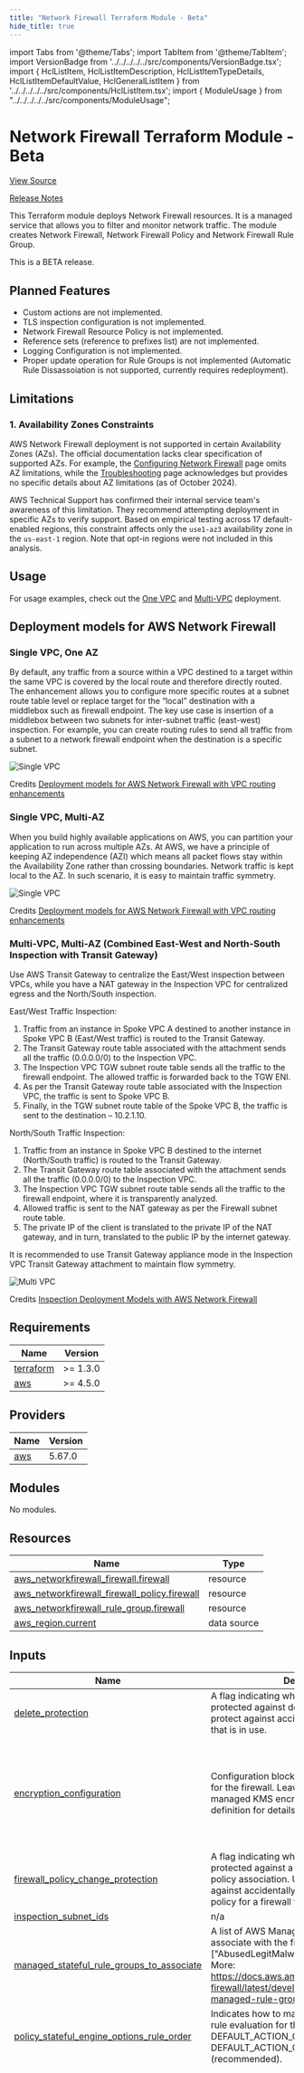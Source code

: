 ```yaml
---
title: "Network Firewall Terraform Module - Beta"
hide_title: true
---
```


import Tabs from '@theme/Tabs';
import TabItem from '@theme/TabItem';
import VersionBadge from '../../../../../src/components/VersionBadge.tsx';
import { HclListItem, HclListItemDescription, HclListItemTypeDetails, HclListItemDefaultValue, HclGeneralListItem } from '../../../../../src/components/HclListItem.tsx';
import { ModuleUsage } from "../../../../../src/components/ModuleUsage";

<VersionBadge repoTitle="VPC Modules" version="0.28.5" lastModifiedVersion="0.28.0"/>

# Network Firewall Terraform Module - Beta

<a href="https://github.com/gruntwork-io/terraform-aws-vpc/tree/v0.28.5/modules/network-firewall" className="link-button" title="View the source code for this module in GitHub.">View Source</a>

<a href="https://github.com/gruntwork-io/terraform-aws-vpc/releases/tag/v0.28.0" className="link-button" title="Release notes for only versions which impacted this module.">Release Notes</a>

This Terraform module deploys Network Firewall resources. It is a managed service that allows you to filter and monitor network traffic.
The module creates Network Firewall, Network Firewall Policy and Network Firewall Rule Group.

This is a BETA release.

## Planned Features

*   Custom actions are not implemented.
*   TLS inspection configuration is not implemented.
*   Network Firewall Resource Policy is not implemented.
*   Reference sets (reference to prefixes list) are not implemented.
*   Logging Configuration is not implemented.
*   Proper update operation for Rule Groups is not implemented (Automatic Rule Dissassoiation is not supported, currently requires redeployment).

## Limitations

### 1. Availability Zones Constraints

AWS Network Firewall deployment is not supported in certain Availability Zones (AZs). The official documentation lacks clear specification of supported AZs. For example, the [Configuring Network Firewall](https://docs.aws.amazon.com/network-firewall/latest/developerguide/vpc-config-subnets.html) page omits AZ limitations, while the [Troubleshooting](https://docs.aws.amazon.com/network-firewall/latest/developerguide/troubleshooting-general-issues.html#troubleshoot-unsupported-az) page acknowledges but provides no specific details about AZ limitations (as of October 2024).

AWS Technical Support has confirmed their internal service team's awareness of this limitation. They recommend attempting deployment in specific AZs to verify support. Based on empirical testing across 17 default-enabled regions, this constraint affects only the `use1-az3` availability zone in the `us-east-1` region. Note that opt-in regions were not included in this analysis.

## Usage

For usage examples, check out the [One VPC](https://github.com/gruntwork-io/terraform-aws-vpc/tree/v0.28.5/examples/vpc-app-with-network-firewall/) and [Multi-VPC](https://github.com/gruntwork-io/terraform-aws-vpc/tree/v0.28.5/examples/vpc-app-with-network-firewall-and-transit-gateway/) deployment.

## Deployment models for AWS Network Firewall

### Single VPC, One AZ

By default, any traffic from a source within a VPC destined to a target within the same VPC is covered by the local route and therefore directly routed. The enhancement allows you to configure more specific routes at a subnet route table level or replace target for the “local” destination with a middlebox such as firewall endpoint. The key use case is insertion of a middlebox between two subnets for inter-subnet traffic (east-west) inspection. For example, you can create routing rules to send all traffic from a subnet to a network firewall endpoint when the destination is a specific subnet.

![Single VPC](https://d2908q01vomqb2.cloudfront.net/5b384ce32d8cdef02bc3a139d4cac0a22bb029e8/2021/09/10/anfw-deploymentmodels-withRoutingEnhancements-figure1.png)

Credits [Deployment models for AWS Network Firewall with VPC routing enhancements](https://aws.amazon.com/blogs/networking-and-content-delivery/deployment-models-for-aws-network-firewall-with-vpc-routing-enhancements/)

### Single VPC, Multi-AZ

When you build highly available applications on AWS, you can partition your application to run across multiple AZs. At AWS, we have a principle of keeping AZ independence (AZI) which means all packet flows stay within the Availability Zone rather than crossing boundaries. Network traffic is kept local to the AZ. In such scenario, it is easy to maintain traffic symmetry.

![Single VPC](https://d2908q01vomqb2.cloudfront.net/5b384ce32d8cdef02bc3a139d4cac0a22bb029e8/2021/09/10/anfw-deploymentmodels-withRoutingEnhancements-figure2.png)

Credits [Deployment models for AWS Network Firewall with VPC routing enhancements](https://aws.amazon.com/blogs/networking-and-content-delivery/deployment-models-for-aws-network-firewall-with-vpc-routing-enhancements/)

### Multi-VPC, Multi-AZ (Combined East-West and North-South Inspection with Transit Gateway)

Use AWS Transit Gateway to centralize the East/West inspection between VPCs, while you have a NAT gateway in the
Inspection VPC for centralized egress and the North/South inspection.

East/West Traffic Inspection:

1.  Traffic from an instance in Spoke VPC A destined to another instance in Spoke VPC B (East/West traffic) is routed to the Transit Gateway.
2.  The Transit Gateway route table associated with the attachment sends all the traffic (0.0.0.0/0) to the Inspection VPC.
3.  The Inspection VPC TGW subnet route table sends all the traffic to the firewall endpoint. The allowed traffic is forwarded back to the TGW ENI.
4.  As per the Transit Gateway route table associated with the Inspection VPC, the traffic is sent to Spoke VPC B.
5.  Finally, in the TGW subnet route table of the Spoke VPC B, the traffic is sent to the destination – 10.2.1.10.

North/South Traffic Inspection:

1.  Traffic from an instance in Spoke VPC B destined to the internet (North/South traffic) is routed to the Transit Gateway.
2.  The Transit Gateway route table associated with the attachment sends all the traffic (0.0.0.0/0) to the Inspection VPC.
3.  The Inspection VPC TGW subnet route table sends all the traffic to the firewall endpoint, where it is transparently analyzed.
4.  Allowed traffic is sent to the NAT gateway as per the Firewall subnet route table.
5.  The private IP of the client is translated to the private IP of the NAT gateway, and in turn, translated to the public IP by the internet gateway.

It is recommended to use Transit Gateway appliance mode in the Inspection VPC Transit Gateway attachment to maintain flow symmetry.

![Multi VPC](/img/reference/modules/terraform-aws-vpc/network-firewall/network-firewall-tgw.png)

Credits [Inspection Deployment Models with AWS Network Firewall](https://d1.awsstatic.com/architecture-diagrams/ArchitectureDiagrams/inspection-deployment-models-with-AWS-network-firewall-ra.pdf)

## Requirements

| Name | Version |
|------|---------|
| <a name="requirement_terraform"></a> [terraform](#requirement_terraform) | &gt;= 1.3.0 |
| <a name="requirement_aws"></a> [aws](#requirement_aws) | &gt;= 4.5.0 |

## Providers

| Name | Version |
|------|---------|
| <a name="provider_aws"></a> [aws](#provider_aws) | 5.67.0 |

## Modules

No modules.

## Resources

| Name | Type |
|------|------|
| [aws_networkfirewall_firewall.firewall](https://registry.terraform.io/providers/hashicorp/aws/latest/docs/resources/networkfirewall_firewall) | resource |
| [aws_networkfirewall_firewall_policy.firewall](https://registry.terraform.io/providers/hashicorp/aws/latest/docs/resources/networkfirewall_firewall_policy) | resource |
| [aws_networkfirewall_rule_group.firewall](https://registry.terraform.io/providers/hashicorp/aws/latest/docs/resources/networkfirewall_rule_group) | resource |
| [aws_region.current](https://registry.terraform.io/providers/hashicorp/aws/latest/docs/data-sources/region) | data source |

## Inputs

| Name | Description | Type | Default | Required |
|------|-------------|------|---------|:--------:|
| <a name="input_delete_protection"></a> [delete_protection](#input_delete_protection) | A flag indicating whether the firewall is protected against deletion. Use this setting to protect against accidentally deleting a firewall that is in use. | `bool` | `false` | no |
| <a name="input_encryption_configuration"></a> [encryption_configuration](#input_encryption_configuration) | Configuration block with encryption options for the firewall. Leave blank to use AWS managed KMS encryption. See variable definition for details. | `list(object({<br/>    # The ID of the customer managed key. If you're using a key managed by another account, then specify the key ARN.<br/>    # You can use any of the key identifiers that KMS supports, unless you're using a key that's managed by another account.<br/>    key_id = optional(string)<br/><br/>    # The type of AWS KMS key to use for encryption of your Network Firewall resources.<br/>    # Valid values: CUSTOMER_KMS, AWS_OWNED_KMS_KEY.<br/>    type = string<br/>  }))` | `[]` | no |
| <a name="input_firewall_policy_change_protection"></a> [firewall_policy_change_protection](#input_firewall_policy_change_protection) | A flag indicating whether the firewall is protected against a change to the firewall policy association. Use this setting to protect against accidentally modifying the firewall policy for a firewall that is in use. | `bool` | `false` | no |
| <a name="input_inspection_subnet_ids"></a> [inspection_subnet_ids](#input_inspection_subnet_ids) | n/a | `list(string)` | n/a | yes |
| <a name="input_managed_stateful_rule_groups_to_associate"></a> [managed_stateful_rule_groups_to_associate](#input_managed_stateful_rule_groups_to_associate) | A list of AWS Managed Rule Groups names to associate with the firewall policy. Example: \["AbusedLegitMalwareDomainsActionOrder"]. More: https://docs.aws.amazon.com/network-firewall/latest/developerguide/aws-managed-rule-groups-list.html | `list(string)` | `[]` | no |
| <a name="input_policy_stateful_engine_options_rule_order"></a> [policy_stateful_engine_options_rule_order](#input_policy_stateful_engine_options_rule_order) | Indicates how to manage the order of stateful rule evaluation for the policy. Default value: DEFAULT_ACTION_ORDER. Valid values: DEFAULT_ACTION_ORDER, STRICT_ORDER (recommended). | `string` | `"DEFAULT_ACTION_ORDER"` | no |
| <a name="input_rule_group_config"></a> [rule_group_config](#input_rule_group_config) | A map of rule group configurations to associate with the firewall policy. See variable definition for details | `map(object({<br/>    # Description of the rule group.<br/>    description = optional(string)<br/><br/>    # Type of the rule group.<br/>    # Valid values: STATEFUL or STATELESS.<br/>    type = string<br/><br/>    # Capacity units consumed by rule groups. Max: 30000.<br/>    # When 30000 is set, one firewall policy fits one rule group.<br/>    # When 5000 is set, one firewall policy fits six rule groups.<br/>    # More: https://docs.aws.amazon.com/network-firewall/latest/developerguide/firewall-policy-settings.html#firewall-policy-capacity<br/>    capacity = number<br/><br/>    # The stateful rule group rules specifications in Suricata file format, with one rule per line.<br/>    # Use this to import your existing Suricata compatible rule groups.<br/>    # Required unless rule_group is specified.<br/>    # Example: "example.rules"<br/>    rules = optional(string)<br/><br/>    # Defines rule groups.<br/>    rule_group = optional(object({<br/><br/>      # Defines additional settings available to use in the rules defined in the rule group.<br/>      # Valid only for STATEFUL rule groups.<br/>      rule_variables = optional(object({<br/><br/>        # Defines IP address information.<br/>        # Map key is a unique alphanumeric string to identify the ip_set.<br/>        # Map value is a set of IP addresses and address ranges, in CIDR notation.<br/>        ip_sets = optional(map(list(string)), {})<br/><br/>        # Defines port range information.<br/>        # Map key is an unique alphanumeric string to identify the port_set.<br/>        # Map value is a set of port ranges.<br/>        port_sets = optional(map(list(string)), {})<br/>      }))<br/><br/>      # Defines STATEFUL rule options for the rule group.<br/>      # Valid values: "DEFAULT_ACTION_ORDER", "STRICT_ORDER". Recommended value: "STRICT_ORDER".<br/>      # If STRICT_ORDER is specified, this rule group can only be referenced in firewall policies<br/>      # that also utilize STRICT_ORDER for the stateful engine. STRICT_ORDER can only be specified<br/>      # when using a rules_source of rules_string or stateful_rule.<br/>      # More: https://docs.aws.amazon.com/network-firewall/latest/developerguide/suricata-rule-evaluation-order.html<br/>      stateful_rule_options = optional(object({ rule_order = string }))<br/><br/>      # Defines the stateful or stateless rules for the rule group.<br/>      # Valid values: "rules_source_list", "stateful_rule" or "stateless_rules_and_custom_actions".<br/>      # Only one of valid values must be specified.<br/>      rules_source = object({<br/><br/>        # The fully qualified name of a local file or file in an S3 bucket that contains Suricata compatible intrusion<br/>        # preventions system (IPS) rules or the Suricata rules as a string. These rules contain stateful<br/>        # inspection criteria and the action to take for traffic that matches the criteria.<br/>        rules_string = optional(string)<br/><br/>        # Defines stateful inspection criteria for a domain list rule group.<br/>        rules_source_list = optional(object({<br/>          # Defines the type of domain list rule group.<br/>          # Valid values: "ALLOWLIST", "DENYLIST".<br/>          generated_rules_type = string<br/><br/>          # Defines the types of domain specifications that are provided in the targets argument.<br/>          # Valid values: "HTTP_HOST", "TLS_SNI".<br/>          target_types = list(string)<br/><br/>          # Defines the domains that you want to inspect for in your traffic flows.<br/>          targets = list(string)<br/>        }))<br/><br/>        # Defines stateful inspection criteria for 5-tuple rules to be used together in a rule group.<br/>        stateful_rule = optional(object({<br/><br/>          # Action to take with packets in a traffic flow when the flow matches the stateful rule criteria.<br/>          # For all actions, AWS Network Firewall performs the specified action and discontinues stateful inspection of the traffic flow.<br/>          # Valid values: "ALERT", "DROP", "PASS".<br/>          action = string<br/><br/>          # Stateful 5-tuple inspection criteria for the rule, used to inspect traffic flows.<br/>          # The destination IP address or address range to inspect for, in CIDR notation. To match with any address, specify ANY.<br/>          # The destination port to inspect for. To match with any address, specify ANY.<br/>          # The direction of traffic flow to inspect. Valid values: ANY or FORWARD.<br/>          # The protocol to inspect. Valid values: IP, TCP, UDP, ICMP, HTTP, FTP, TLS, SMB, DNS, DCERPC, SSH, SMTP, IMAP, MSN, KRB5, IKEV2, TFTP, NTP, DHCP.<br/>          # The source IP address or address range for, in CIDR notation. To match with any address, specify ANY.<br/>          # The source port to inspect for. To match with any address, specify ANY.<br/>          destination      = string<br/>          destination_port = string<br/>          direction        = string<br/>          protocol         = string<br/>          source           = string<br/>          source_port      = string<br/><br/>          # Define additional settings for a stateful rule.<br/>          # Map key is a keyword defined by open source detection systems like Snort or Suricata for stateful rule inspection.<br/>          # Snort General Rule Options: http://manual-snort-org.s3-website-us-east-1.amazonaws.com/node31.html<br/>          # Suricata Rule Options: https://docs.suricata.io/en/suricata-5.0.1/rules/intro.html#rule-options<br/>          # Map value is a set of strings for additional settings to use in stateful rule inspection.<br/>          # Example: {"sid" = ["1"]}<br/>          rule_options = map(list(string))<br/>        }))<br/><br/>        # Defines stateless inspection criteria for a stateless rule group.<br/>        stateless_rules_and_custom_actions = optional(object({<br/>          # Defines stateless rules for use in the stateless rule group.<br/>          # Map's key is a number that indicates the order in which to run this rule relative to all of the rules that are defined for a stateless rule group.<br/>          # AWS Network Firewall evaluates the rules in a rule group starting with the lowest priority setting.<br/>          stateless_rule = map(object({<br/><br/>            # Set of actions to take on a packet that matches one of the stateless rule definition's match_attributes.<br/>            # For every rule you must specify 1 standard action.<br/>            # Standard actions include: aws:pass, aws:drop, aws:forward_to_sfe.<br/>            actions = list(string)<br/><br/>            # Set of protocols to inspect for, specified using the protocol's assigned internet protocol number (IANA).<br/>            # If not specified, this matches with any protocol.<br/>            # More: https://www.pcmag.com/encyclopedia/term/ip-protocol-number<br/>            protocols = optional(list(number))<br/><br/>            # Defines set of destination IP addresses and address ranges to inspect for, in CIDR notation.<br/>            # If not specified, this matches with any destination address.<br/>            destination = optional(list(string), [])<br/><br/>            # Defines set of configuration blocks describing the destination ports to inspect for.<br/>            # If not specified, this matches with any destination port.<br/>            # from_port -- the lower limit of the port range. This must be less than or equal to the to_port.<br/>            # to_port -- the upper limit of the port range. This must be greater than or equal to the from_port.<br/>            destination_port = optional(list(object({<br/>              from_port = number<br/>              to_port   = optional(number)<br/>            })))<br/><br/>            # Defines set of configuration blocks describing the source IP address and address ranges to inspect for, in CIDR notation.<br/>            # If not specified, this matches with any source address.<br/>            source = optional(list(string))<br/><br/>            # Defines set of configuration blocks describing the source ports to inspect for.<br/>            # If not specified, this matches with any source port.<br/>            # from_port -- the lower limit of the port range. This must be less than or equal to the to_port.<br/>            # to_port -- the upper limit of the port range. This must be greater than or equal to the from_port.<br/>            source_port = optional(list(object({<br/>              from_port = number<br/>              to_port   = optional(number)<br/>            })))<br/><br/>            # Defines set of configuration blocks containing the TCP flags and masks to inspect for.<br/>            # If not specified, this matches with any settings.<br/>            # flags -- set of flags to look for in a packet. This setting can only specify values that are also specified in masks.<br/>            # Valid values: FIN, SYN, RST, PSH, ACK, URG, ECE, CWR.<br/>            # masks -- set of flags to consider in the inspection. To inspect all flags, leave this empty.<br/>            # Valid values: FIN, SYN, RST, PSH, ACK, URG, ECE, CWR.<br/>            tcp_flag = optional(list(object({<br/>              flags = list(string)<br/>              masks = optional(list(string))<br/>            })))<br/>          }))<br/>        }))<br/>      })<br/>    }))<br/>  }))` | `{}` | no |
| <a name="input_stateful_default_actions"></a> [stateful_default_actions](#input_stateful_default_actions) | Default stateful actions | `list(string)` | `[<br/>  "aws:alert_strict"<br/>]` | no |
| <a name="input_stateless_default_actions"></a> [stateless_default_actions](#input_stateless_default_actions) | Default stateless actions | `list(string)` | `[<br/>  "aws:forward_to_sfe"<br/>]` | no |
| <a name="input_stateless_fragment_default_actions"></a> [stateless_fragment_default_actions](#input_stateless_fragment_default_actions) | Default stateless actions for fragmented packets | `list(string)` | `[<br/>  "aws:forward_to_sfe"<br/>]` | no |
| <a name="input_subnet_change_protection"></a> [subnet_change_protection](#input_subnet_change_protection) | A flag indicating whether the firewall is protected against changes to the subnet associations. Use this setting to protect against accidentally modifying the subnet associations for a firewall that is in use. | `bool` | `false` | no |
| <a name="input_tags"></a> [tags](#input_tags) | A mapping of tags to assign to the resource. | `map(string)` | `{}` | no |
| <a name="input_vpc_id"></a> [vpc_id](#input_vpc_id) | Required parameters | `string` | n/a | yes |
| <a name="input_vpc_name"></a> [vpc_name](#input_vpc_name) | n/a | `string` | n/a | yes |

## Outputs

| Name | Description |
|------|-------------|
| <a name="output_network_firewall_endpoints"></a> [network_firewall_endpoints](#output_network_firewall_endpoints) | A map of AZs to Network Firewall Endpoint IDs used for routing establishment purposes. |

## Sample Usage

<Tabs>
<TabItem value="terraform" label="Terraform" default>

```hcl title="main.tf"

# ------------------------------------------------------------------------------------------------------
# DEPLOY GRUNTWORK'S NETWORK-FIREWALL MODULE
# ------------------------------------------------------------------------------------------------------

module "network_firewall" {

  source = "git::git@github.com:gruntwork-io/terraform-aws-vpc.git//modules/network-firewall?ref=v0.28.5"

  # ----------------------------------------------------------------------------------------------------
  # OPTIONAL VARIABLES
  # ----------------------------------------------------------------------------------------------------

  # A flag indicating whether the firewall is protected against deletion. Use
  # this setting to protect against accidentally deleting a firewall that is in
  # use.
  delete_protection = false

  # Configuration block with encryption options for the firewall. Leave blank to
  # use AWS managed KMS encryption. See variable definition for details.
  encryption_configuration = []

  # A flag indicating whether the firewall is protected against a change to the
  # firewall policy association. Use this setting to protect against
  # accidentally modifying the firewall policy for a firewall that is in use.
  firewall_policy_change_protection = false

  # A list of AWS Managed Rule Groups names to associate with the firewall
  # policy. Example: ["AbusedLegitMalwareDomainsActionOrder",
  # "ThreatSignaturesWebAttacksActionOrder"]. More:
  # https://docs.aws.amazon.com/network-firewall/latest/developerguide/aws-managed-rule-groups-list.html
  managed_stateful_rule_groups_to_associate = []

  # Indicates how to manage the order of stateful rule evaluation for the
  # policy. Default value: DEFAULT_ACTION_ORDER. Valid values:
  # DEFAULT_ACTION_ORDER, STRICT_ORDER (recommended).
  policy_stateful_engine_options_rule_order = "DEFAULT_ACTION_ORDER"

  # A map of rule group configurations to associate with the firewall policy.
  # See variable definition for details
  rule_group_config = {}

  # Default stateful actions
  stateful_default_actions = ["aws:alert_strict"]

  # Default stateless actions
  stateless_default_actions = ["aws:forward_to_sfe"]

  # Default stateless actions for fragmented packets
  stateless_fragment_default_actions = ["aws:forward_to_sfe"]

  # A flag indicating whether the firewall is protected against changes to the
  # subnet associations. Use this setting to protect against accidentally
  # modifying the subnet associations for a firewall that is in use.
  subnet_change_protection = false

  # A mapping of tags to assign to the resource.
  tags = {}

}


```

</TabItem>
<TabItem value="terragrunt" label="Terragrunt" default>

```hcl title="terragrunt.hcl"

# ------------------------------------------------------------------------------------------------------
# DEPLOY GRUNTWORK'S NETWORK-FIREWALL MODULE
# ------------------------------------------------------------------------------------------------------

terraform {
  source = "git::git@github.com:gruntwork-io/terraform-aws-vpc.git//modules/network-firewall?ref=v0.28.5"
}

inputs = {

  # ----------------------------------------------------------------------------------------------------
  # OPTIONAL VARIABLES
  # ----------------------------------------------------------------------------------------------------

  # A flag indicating whether the firewall is protected against deletion. Use
  # this setting to protect against accidentally deleting a firewall that is in
  # use.
  delete_protection = false

  # Configuration block with encryption options for the firewall. Leave blank to
  # use AWS managed KMS encryption. See variable definition for details.
  encryption_configuration = []

  # A flag indicating whether the firewall is protected against a change to the
  # firewall policy association. Use this setting to protect against
  # accidentally modifying the firewall policy for a firewall that is in use.
  firewall_policy_change_protection = false

  # A list of AWS Managed Rule Groups names to associate with the firewall
  # policy. Example: ["AbusedLegitMalwareDomainsActionOrder",
  # "ThreatSignaturesWebAttacksActionOrder"]. More:
  # https://docs.aws.amazon.com/network-firewall/latest/developerguide/aws-managed-rule-groups-list.html
  managed_stateful_rule_groups_to_associate = []

  # Indicates how to manage the order of stateful rule evaluation for the
  # policy. Default value: DEFAULT_ACTION_ORDER. Valid values:
  # DEFAULT_ACTION_ORDER, STRICT_ORDER (recommended).
  policy_stateful_engine_options_rule_order = "DEFAULT_ACTION_ORDER"

  # A map of rule group configurations to associate with the firewall policy.
  # See variable definition for details
  rule_group_config = {}

  # Default stateful actions
  stateful_default_actions = ["aws:alert_strict"]

  # Default stateless actions
  stateless_default_actions = ["aws:forward_to_sfe"]

  # Default stateless actions for fragmented packets
  stateless_fragment_default_actions = ["aws:forward_to_sfe"]

  # A flag indicating whether the firewall is protected against changes to the
  # subnet associations. Use this setting to protect against accidentally
  # modifying the subnet associations for a firewall that is in use.
  subnet_change_protection = false

  # A mapping of tags to assign to the resource.
  tags = {}

}


```

</TabItem>
</Tabs>




## Reference

<Tabs>
<TabItem value="inputs" label="Inputs" default>

### Optional

<HclListItem name="delete_protection" requirement="optional" type="bool">
<HclListItemDescription>

A flag indicating whether the firewall is protected against deletion. Use this setting to protect against accidentally deleting a firewall that is in use.

</HclListItemDescription>
<HclListItemDefaultValue defaultValue="false"/>
</HclListItem>

<HclListItem name="encryption_configuration" requirement="optional" type="list(object(…))">
<HclListItemDescription>

Configuration block with encryption options for the firewall. Leave blank to use AWS managed KMS encryption. See variable definition for details.

</HclListItemDescription>
<HclListItemTypeDetails>

```hcl
list(object({
    # The ID of the customer managed key. If you're using a key managed by another account, then specify the key ARN.
    # You can use any of the key identifiers that KMS supports, unless you're using a key that's managed by another account.
    key_id = optional(string)

    # The type of AWS KMS key to use for encryption of your Network Firewall resources.
    # Valid values: CUSTOMER_KMS, AWS_OWNED_KMS_KEY.
    type = string
  }))
```

</HclListItemTypeDetails>
<HclListItemDefaultValue defaultValue="[]"/>
<HclGeneralListItem title="More Details">
<details>


```hcl

 Optional - Shared parameters

```
</details>

<details>


```hcl

     The type of AWS KMS key to use for encryption of your Network Firewall resources.
     Valid values: CUSTOMER_KMS, AWS_OWNED_KMS_KEY.

```
</details>

</HclGeneralListItem>
</HclListItem>

<HclListItem name="firewall_policy_change_protection" requirement="optional" type="bool">
<HclListItemDescription>

A flag indicating whether the firewall is protected against a change to the firewall policy association. Use this setting to protect against accidentally modifying the firewall policy for a firewall that is in use.

</HclListItemDescription>
<HclListItemDefaultValue defaultValue="false"/>
</HclListItem>

<HclListItem name="managed_stateful_rule_groups_to_associate" requirement="optional" type="list(string)">
<HclListItemDescription>

A list of AWS Managed Rule Groups names to associate with the firewall policy. Example: ['AbusedLegitMalwareDomainsActionOrder', 'ThreatSignaturesWebAttacksActionOrder']. More: https://docs.aws.amazon.com/network-firewall/latest/developerguide/aws-managed-rule-groups-list.html

</HclListItemDescription>
<HclListItemDefaultValue defaultValue="[]"/>
</HclListItem>

<HclListItem name="policy_stateful_engine_options_rule_order" requirement="optional" type="string">
<HclListItemDescription>

Indicates how to manage the order of stateful rule evaluation for the policy. Default value: DEFAULT_ACTION_ORDER. Valid values: DEFAULT_ACTION_ORDER, STRICT_ORDER (recommended).

</HclListItemDescription>
<HclListItemDefaultValue defaultValue="&quot;DEFAULT_ACTION_ORDER&quot;"/>
</HclListItem>

<HclListItem name="rule_group_config" requirement="optional" type="map(object(…))">
<HclListItemDescription>

A map of rule group configurations to associate with the firewall policy. See variable definition for details

</HclListItemDescription>
<HclListItemTypeDetails>

```hcl
map(object({
    # Description of the rule group.
    description = optional(string)

    # Type of the rule group.
    # Valid values: STATEFUL or STATELESS.
    type = string

    # Capacity units consumed by rule groups. Max: 30000.
    # When 30000 is set, one firewall policy fits one rule group.
    # When 5000 is set, one firewall policy fits six rule groups.
    # More: https://docs.aws.amazon.com/network-firewall/latest/developerguide/firewall-policy-settings.html#firewall-policy-capacity
    capacity = number

    # The stateful rule group rules specifications in Suricata file format, with one rule per line.
    # Use this to import your existing Suricata compatible rule groups.
    # Required unless rule_group is specified.
    # Example: "example.rules"
    rules = optional(string)

    # Defines rule groups.
    rule_group = optional(object({

      # Defines additional settings available to use in the rules defined in the rule group.
      # Valid only for STATEFUL rule groups.
      rule_variables = optional(object({

        # Defines IP address information.
        # Map key is a unique alphanumeric string to identify the ip_set.
        # Map value is a set of IP addresses and address ranges, in CIDR notation.
        ip_sets = optional(map(list(string)), {})

        # Defines port range information.
        # Map key is an unique alphanumeric string to identify the port_set.
        # Map value is a set of port ranges.
        port_sets = optional(map(list(string)), {})
      }))

      # Defines STATEFUL rule options for the rule group.
      # Valid values: "DEFAULT_ACTION_ORDER", "STRICT_ORDER". Recommended value: "STRICT_ORDER".
      # If STRICT_ORDER is specified, this rule group can only be referenced in firewall policies
      # that also utilize STRICT_ORDER for the stateful engine. STRICT_ORDER can only be specified
      # when using a rules_source of rules_string or stateful_rule.
      # More: https://docs.aws.amazon.com/network-firewall/latest/developerguide/suricata-rule-evaluation-order.html
      stateful_rule_options = optional(object({ rule_order = string }))

      # Defines the stateful or stateless rules for the rule group.
      # Valid values: "rules_source_list", "stateful_rule" or "stateless_rules_and_custom_actions".
      # Only one of valid values must be specified.
      rules_source = object({

        # The fully qualified name of a local file or file in an S3 bucket that contains Suricata compatible intrusion
        # preventions system (IPS) rules or the Suricata rules as a string. These rules contain stateful
        # inspection criteria and the action to take for traffic that matches the criteria.
        rules_string = optional(string)

        # Defines stateful inspection criteria for a domain list rule group.
        rules_source_list = optional(object({
          # Defines the type of domain list rule group.
          # Valid values: "ALLOWLIST", "DENYLIST".
          generated_rules_type = string

          # Defines the types of domain specifications that are provided in the targets argument.
          # Valid values: "HTTP_HOST", "TLS_SNI".
          target_types = list(string)

          # Defines the domains that you want to inspect for in your traffic flows.
          targets = list(string)
        }))

        # Defines stateful inspection criteria for 5-tuple rules to be used together in a rule group.
        stateful_rule = optional(map(object({

          # Action to take with packets in a traffic flow when the flow matches the stateful rule criteria.
          # For all actions, AWS Network Firewall performs the specified action and discontinues stateful inspection of the traffic flow.
          # Valid values: "ALERT", "DROP", "PASS".
          action = string

          # Stateful 5-tuple inspection criteria for the rule, used to inspect traffic flows.
          # The destination IP address or address range to inspect for, in CIDR notation. To match with any address, specify ANY.
          # The destination port to inspect for. To match with any address, specify ANY.
          # The direction of traffic flow to inspect. Valid values: ANY or FORWARD.
          # The protocol to inspect. Valid values: IP, TCP, UDP, ICMP, HTTP, FTP, TLS, SMB, DNS, DCERPC, SSH, SMTP, IMAP, MSN, KRB5, IKEV2, TFTP, NTP, DHCP.
          # The source IP address or address range for, in CIDR notation. To match with any address, specify ANY.
          # The source port to inspect for. To match with any address, specify ANY.
          destination      = string
          destination_port = string
          direction        = string
          protocol         = string
          source           = string
          source_port      = string

          # Define additional settings for a stateful rule.
          # Map key is a keyword defined by open source detection systems like Snort or Suricata for stateful rule inspection.
          # Snort General Rule Options: http://manual-snort-org.s3-website-us-east-1.amazonaws.com/node31.html
          # Suricata Rule Options: https://docs.suricata.io/en/suricata-5.0.1/rules/intro.html#rule-options
          # Map value is a set of strings for additional settings to use in stateful rule inspection.
          # Example: {"sid" = ["1"]}
          rule_options = map(list(string))
        })))

        # Defines stateless inspection criteria for a stateless rule group.
        stateless_rules_and_custom_actions = optional(object({
          # Defines stateless rules for use in the stateless rule group.
          # Map's key is a number that indicates the order in which to run this rule relative to all of the rules that are defined for a stateless rule group.
          # AWS Network Firewall evaluates the rules in a rule group starting with the lowest priority setting.
          stateless_rule = map(object({

            # Set of actions to take on a packet that matches one of the stateless rule definition's match_attributes.
            # For every rule you must specify 1 standard action.
            # Standard actions include: aws:pass, aws:drop, aws:forward_to_sfe.
            actions = list(string)

            # Set of protocols to inspect for, specified using the protocol's assigned internet protocol number (IANA).
            # If not specified, this matches with any protocol.
            # More: https://www.pcmag.com/encyclopedia/term/ip-protocol-number
            protocols = optional(list(number))

            # Defines set of destination IP addresses and address ranges to inspect for, in CIDR notation.
            # If not specified, this matches with any destination address.
            destination = optional(list(string), [])

            # Defines set of configuration blocks describing the destination ports to inspect for.
            # If not specified, this matches with any destination port.
            # from_port -- the lower limit of the port range. This must be less than or equal to the to_port.
            # to_port -- the upper limit of the port range. This must be greater than or equal to the from_port.
            destination_port = optional(list(object({
              from_port = number
              to_port   = optional(number)
            })))

            # Defines set of configuration blocks describing the source IP address and address ranges to inspect for, in CIDR notation.
            # If not specified, this matches with any source address.
            source = optional(list(string))

            # Defines set of configuration blocks describing the source ports to inspect for.
            # If not specified, this matches with any source port.
            # from_port -- the lower limit of the port range. This must be less than or equal to the to_port.
            # to_port -- the upper limit of the port range. This must be greater than or equal to the from_port.
            source_port = optional(list(object({
              from_port = number
              to_port   = optional(number)
            })))

            # Defines set of configuration blocks containing the TCP flags and masks to inspect for.
            # If not specified, this matches with any settings.
            # flags -- set of flags to look for in a packet. This setting can only specify values that are also specified in masks.
            # Valid values: FIN, SYN, RST, PSH, ACK, URG, ECE, CWR.
            # masks -- set of flags to consider in the inspection. To inspect all flags, leave this empty.
            # Valid values: FIN, SYN, RST, PSH, ACK, URG, ECE, CWR.
            tcp_flag = optional(list(object({
              flags = list(string)
              masks = optional(list(string))
            })))
          }))
        }))
      })
    }))
  }))
```

</HclListItemTypeDetails>
<HclListItemDefaultValue defaultValue="{}"/>
<HclGeneralListItem title="More Details">
<details>


```hcl

   Map's key is a unique alphanumeric string to identify the rule group configuration.
   Must have 1-128 characters. Valid characters: a-z, A-Z, 0-9 and - (hyphen).

```
</details>

<details>


```hcl

     Type of the rule group.
     Valid values: STATEFUL or STATELESS.

```
</details>

<details>


```hcl

     Capacity units consumed by rule groups. Max: 30000.
     When 30000 is set, one firewall policy fits one rule group.
     When 5000 is set, one firewall policy fits six rule groups.
     More: https://docs.aws.amazon.com/network-firewall/latest/developerguide/firewall-policy-settings.htmlfirewall-policy-capacity

```
</details>

<details>


```hcl

     The stateful rule group rules specifications in Suricata file format, with one rule per line.
     Use this to import your existing Suricata compatible rule groups.
     Required unless rule_group is specified.
     Example: "example.rules"

```
</details>

<details>


```hcl

     Defines rule groups.

```
</details>

<details>


```hcl

       Defines additional settings available to use in the rules defined in the rule group.
       Valid only for STATEFUL rule groups.

```
</details>

<details>


```hcl

         Defines IP address information.
         Map key is a unique alphanumeric string to identify the ip_set.
         Map value is a set of IP addresses and address ranges, in CIDR notation.

```
</details>

<details>


```hcl

         Defines port range information.
         Map key is an unique alphanumeric string to identify the port_set.
         Map value is a set of port ranges.

```
</details>

<details>


```hcl

       Defines STATEFUL rule options for the rule group.
       Valid values: "DEFAULT_ACTION_ORDER", "STRICT_ORDER". Recommended value: "STRICT_ORDER".
       If STRICT_ORDER is specified, this rule group can only be referenced in firewall policies
       that also utilize STRICT_ORDER for the stateful engine. STRICT_ORDER can only be specified
       when using a rules_source of rules_string or stateful_rule.
       More: https://docs.aws.amazon.com/network-firewall/latest/developerguide/suricata-rule-evaluation-order.html

```
</details>

<details>


```hcl

       Defines the stateful or stateless rules for the rule group.
       Valid values: "rules_source_list", "stateful_rule" or "stateless_rules_and_custom_actions".
       Only one of valid values must be specified.

```
</details>

<details>


```hcl

         The fully qualified name of a local file or file in an S3 bucket that contains Suricata compatible intrusion
         preventions system (IPS) rules or the Suricata rules as a string. These rules contain stateful
         inspection criteria and the action to take for traffic that matches the criteria.

```
</details>

<details>


```hcl

         Defines stateful inspection criteria for a domain list rule group.

```
</details>

<details>


```hcl

           Defines the types of domain specifications that are provided in the targets argument.
           Valid values: "HTTP_HOST", "TLS_SNI".

```
</details>

<details>


```hcl

           Defines the domains that you want to inspect for in your traffic flows.

```
</details>

<details>


```hcl

         Defines stateful inspection criteria for 5-tuple rules to be used together in a rule group.

```
</details>

<details>


```hcl

           Action to take with packets in a traffic flow when the flow matches the stateful rule criteria.
           For all actions, AWS Network Firewall performs the specified action and discontinues stateful inspection of the traffic flow.
           Valid values: "ALERT", "DROP", "PASS".

```
</details>

<details>


```hcl

           Stateful 5-tuple inspection criteria for the rule, used to inspect traffic flows.
           The destination IP address or address range to inspect for, in CIDR notation. To match with any address, specify ANY.
           The destination port to inspect for. To match with any address, specify ANY.
           The direction of traffic flow to inspect. Valid values: ANY or FORWARD.
           The protocol to inspect. Valid values: IP, TCP, UDP, ICMP, HTTP, FTP, TLS, SMB, DNS, DCERPC, SSH, SMTP, IMAP, MSN, KRB5, IKEV2, TFTP, NTP, DHCP.
           The source IP address or address range for, in CIDR notation. To match with any address, specify ANY.
           The source port to inspect for. To match with any address, specify ANY.

```
</details>

<details>


```hcl

           Define additional settings for a stateful rule.
           Map key is a keyword defined by open source detection systems like Snort or Suricata for stateful rule inspection.
           Snort General Rule Options: http://manual-snort-org.s3-website-us-east-1.amazonaws.com/node31.html
           Suricata Rule Options: https://docs.suricata.io/en/suricata-5.0.1/rules/intro.htmlrule-options
           Map value is a set of strings for additional settings to use in stateful rule inspection.
           Example: {"sid" = ["1"]}

```
</details>

<details>


```hcl

         Defines stateless inspection criteria for a stateless rule group.

```
</details>

<details>


```hcl

             Set of actions to take on a packet that matches one of the stateless rule definition's match_attributes.
             For every rule you must specify 1 standard action.
             Standard actions include: aws:pass, aws:drop, aws:forward_to_sfe.

```
</details>

<details>


```hcl

             Set of protocols to inspect for, specified using the protocol's assigned internet protocol number (IANA).
             If not specified, this matches with any protocol.
             More: https://www.pcmag.com/encyclopedia/term/ip-protocol-number

```
</details>

<details>


```hcl

             Defines set of destination IP addresses and address ranges to inspect for, in CIDR notation.
             If not specified, this matches with any destination address.

```
</details>

<details>


```hcl

             Defines set of configuration blocks describing the destination ports to inspect for.
             If not specified, this matches with any destination port.
             from_port -- the lower limit of the port range. This must be less than or equal to the to_port.
             to_port -- the upper limit of the port range. This must be greater than or equal to the from_port.

```
</details>

<details>


```hcl

             Defines set of configuration blocks describing the source IP address and address ranges to inspect for, in CIDR notation.
             If not specified, this matches with any source address.

```
</details>

<details>


```hcl

             Defines set of configuration blocks describing the source ports to inspect for.
             If not specified, this matches with any source port.
             from_port -- the lower limit of the port range. This must be less than or equal to the to_port.
             to_port -- the upper limit of the port range. This must be greater than or equal to the from_port.

```
</details>

<details>


```hcl

             Defines set of configuration blocks containing the TCP flags and masks to inspect for.
             If not specified, this matches with any settings.
             flags -- set of flags to look for in a packet. This setting can only specify values that are also specified in masks.
             Valid values: FIN, SYN, RST, PSH, ACK, URG, ECE, CWR.
             masks -- set of flags to consider in the inspection. To inspect all flags, leave this empty.
             Valid values: FIN, SYN, RST, PSH, ACK, URG, ECE, CWR.

```
</details>

<details>


```hcl

   Sample rule group configuration.

```
</details>

</HclGeneralListItem>
</HclListItem>

<HclListItem name="stateful_default_actions" requirement="optional" type="list(string)">
<HclListItemDescription>

Default stateful actions

</HclListItemDescription>
<HclListItemDefaultValue>

```hcl
[
  "aws:alert_strict"
]
```

</HclListItemDefaultValue>
</HclListItem>

<HclListItem name="stateless_default_actions" requirement="optional" type="list(string)">
<HclListItemDescription>

Default stateless actions

</HclListItemDescription>
<HclListItemDefaultValue>

```hcl
[
  "aws:forward_to_sfe"
]
```

</HclListItemDefaultValue>
</HclListItem>

<HclListItem name="stateless_fragment_default_actions" requirement="optional" type="list(string)">
<HclListItemDescription>

Default stateless actions for fragmented packets

</HclListItemDescription>
<HclListItemDefaultValue>

```hcl
[
  "aws:forward_to_sfe"
]
```

</HclListItemDefaultValue>
</HclListItem>

<HclListItem name="subnet_change_protection" requirement="optional" type="bool">
<HclListItemDescription>

A flag indicating whether the firewall is protected against changes to the subnet associations. Use this setting to protect against accidentally modifying the subnet associations for a firewall that is in use.

</HclListItemDescription>
<HclListItemDefaultValue defaultValue="false"/>
</HclListItem>

<HclListItem name="tags" requirement="optional" type="map(string)">
<HclListItemDescription>

A mapping of tags to assign to the resource.

</HclListItemDescription>
<HclListItemDefaultValue defaultValue="{}"/>
</HclListItem>

</TabItem>
<TabItem value="outputs" label="Outputs">

<HclListItem name="network_firewall_endpoints">
<HclListItemDescription>

A map of AZs to Network Firewall Endpoint IDs used for routing establishment purposes.

</HclListItemDescription>
</HclListItem>

</TabItem>
</Tabs>

<!-- ##DOCS-SOURCER-START
{
  "originalSources": [
    "https://github.com/gruntwork-io/terraform-aws-vpc/tree/v0.28.5/modules/network-firewall/readme.md",
    "https://github.com/gruntwork-io/terraform-aws-vpc/tree/v0.28.5/modules/network-firewall/variables.tf",
    "https://github.com/gruntwork-io/terraform-aws-vpc/tree/v0.28.5/modules/network-firewall/outputs.tf"
  ],
  "sourcePlugin": "module-catalog-api",
  "hash": "49ebe2986904c114aa21a87c48cea1a4"
}
##DOCS-SOURCER-END -->
